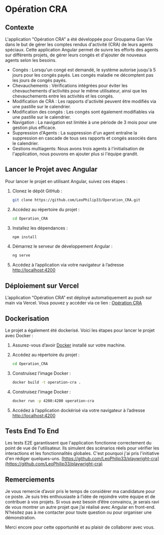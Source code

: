 # Opération CRA

## Contexte

L'application "Opération CRA" a été développée pour Groupama Gan Vie dans le but de gérer les comptes rendus d'activité (CRA) de leurs agents spéciaux. Cette application Angular permet de suivre les efforts des agents sur différents projets, de gérer leurs congés et d'ajouter de nouveaux agents selon les besoins.

- Congés : Lorsqu'un congé est demandé, le système autorise jusqu'à 5 jours pour les congés payés. Les congés maladie ne décomptent pas les jours de congés payés.
- Chevauchements : Vérifications intégrées pour éviter les chevauchements d'activités pour le même utilisateur, ainsi que les chevauchements entre les activités et les congés.
- Modification de CRA : Les rapports d'activité peuvent être modifiés via une pastille sur le calendrier.
- Modification des congés : Les congés sont également modifiables via une pastille sur le calendrier.
- Navigation : La navigation est limitée à une période de 3 mois pour une gestion plus efficace.
- Suppression d'Agents : La suppression d'un agent entraîne la suppression en cascade de tous ses rapports et congés associés dans le calendrier.
- Gestions multiagents: Nous avons trois agents à l'initialisation de l'application, nous pouvons en ajouter plus si l'équipe grandit.

## Lancer le Projet avec Angular

Pour lancer le projet en utilisant Angular, suivez ces étapes :

1. Clonez le dépôt GitHub :
    ```bash
    git clone https://github.com/LeoPhilip33/Operation_CRA.git
    ```

2. Accédez au répertoire du projet :
     ```bash
     cd Operation_CRA
     ```

 3. Installez les dépendances :
     ```bash
     npm install
     ```

4. Démarrez le serveur de développement Angular :
    ```bash
    ng serve
    ```

5. Accédez à l’application via votre navigateur à l’adresse [http://localhost:4200](http://localhost:4200)

## Déploiement sur Vercel

L’application “Opération CRA” est déployé automatiquement au push sur main via Vercel. Vous pouvez y accéder via ce lien : [Opération CRA](https://operation-cra.vercel.app/)

## Dockerisation

Le projet a également été dockerisé. Voici les étapes pour lancer le projet avec Docker :

1. Assurez-vous d’avoir [Docker](https://www.docker.com/) installé sur votre machine.

2. Accédez au répertoire du projet :
    ```bash
    cd Operation_CRA
    ```

3. Construisez l’image Docker :
    ```bash
    docker build -t operation-cra .
    ```

4. Construisez l’image Docker :
    ```bash
    docker run -p 4200:4200 operation-cra
    ```

5. Accédez à l’application dockérisé via votre navigateur à l’adresse [http://localhost:4200](http://localhost:4200)


## Tests End To End
Les tests E2E garantissent que l'application fonctionne correctement du point de vue de l'utilisateur. Ils simulent des scénarios réels pour vérifier les interactions et les fonctionnalités globales. C'est pourquoi j'ai pris l'initiative d'en rédiger quelques-uns.
[https://github.com/LeoPhilip33/playwright-cra](https://github.com/LeoPhilip33/playwright-cra)


## Remerciements
Je vous remercie d’avoir pris le temps de considérer ma candidature pour ce poste. Je suis très enthousiaste à l’idée de rejoindre votre équipe et de contribuer à vos projets. Si vous avez besoin d’être convaincu, je serais ravi de vous montrer un autre projet que j’ai réalisé avec Angular en front-end. N’hésitez pas à me contacter pour toute question ou pour organiser une démonstration.

Merci encore pour cette opportunité et au plaisir de collaborer avec vous.
